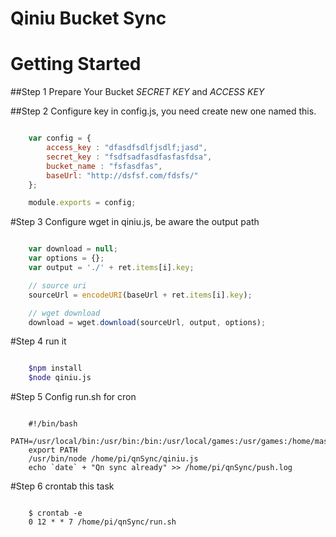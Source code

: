 # Qiniu Bucket Sync

Getting Started
===============
##Step 1 Prepare Your Bucket *SECRET KEY* and *ACCESS KEY*

##Step 2 Configure key in config.js, you need create new one named this.

```js

    var config = {
        access_key : "dfasdfsdlfjsdlf;jasd",
        secret_key : "fsdfsadfasdfasfasfdsa",
        bucket_name : "fsfasdfas",
        baseUrl: "http://dsfsf.com/fdsfs/"
    };

    module.exports = config;

```

#Step 3 Configure wget in qiniu.js, be aware the output path

```js

    var download = null;
    var options = {};
    var output = './' + ret.items[i].key;

    // source uri
    sourceUrl = encodeURI(baseUrl + ret.items[i].key);

    // wget download
    download = wget.download(sourceUrl, output, options);

```

#Step 4 run it

```bash

    $npm install
    $node qiniu.js

```

#Step 5 Config run.sh for cron

```shell

    #!/bin/bash
    PATH=/usr/local/bin:/usr/bin:/bin:/usr/local/games:/usr/games:/home/master/Scripts
    export PATH
    /usr/bin/node /home/pi/qnSync/qiniu.js
    echo `date` + "Qn sync already" >> /home/pi/qnSync/push.log

```

#Step 6 crontab this task

```shell

    $ crontab -e
    0 12 * * 7 /home/pi/qnSync/run.sh

```
